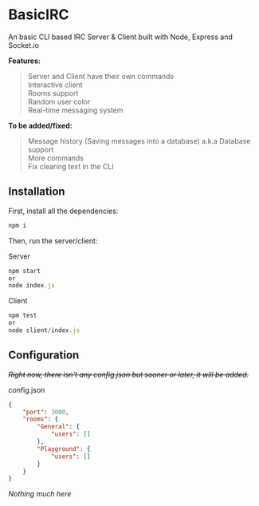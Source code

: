 # BasicIRC

An basic CLI based IRC Server & Client built with Node, Express and Socket.io

__Features:__  
> Server and Client have their own commands  
> Interactive client  
> Rooms support  
> Random user color  
> Real-time messaging system  

__To be added/fixed:__  
> Message history (Saving messages into a database) a.k.a Database support  
> More commands  
> Fix clearing text in the CLI

## Installation

First, install all the dependencies: 
```js
npm i
```
Then, run the server/client:

Server
```js
npm start
or
node index.js
```

Client
```js
npm test
or
node client/index.js
```

## Configuration

~~*Right now, there isn't any config.json but sooner or later, it will be added.*~~

config.json
```json
{
    "port": 3000,
    "rooms": {
        "General": {
            "users": []
        },
        "Playground": {
            "users": []
        }
    }
}
```
*Nothing much here*

